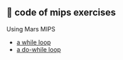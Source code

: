 ## 📜 code of mips exercises
Using Mars MIPS

- [a while loop](while.asm)
- [a do-while loop](do_while.asm)
